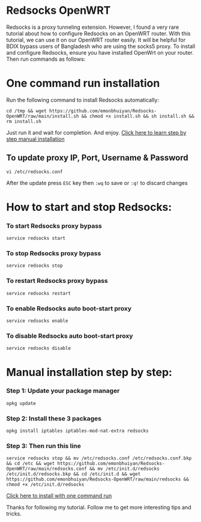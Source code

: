 # Redsocks OpenWRT
Redsocks is a proxy tunneling extension. However, I found a very rare tutorial about how to configure Redsocks on an OpenWRT router. With this tutorial, we can use it on our OpenWRT router easily. It will be helpful for BDIX bypass users of Bangladesh who are using the socks5 proxy. To install and configure Redsocks, ensure you have installed OpenWrt on your router. Then run commands as follows:

# One command run installation
Run the following command to install Redsocks automatically:
```
cd /tmp && wget https://github.com/emonbhuiyan/Redsocks-OpenWRT/raw/main/install.sh && chmod +x install.sh && sh install.sh && rm install.sh
```
Just run it and wait for completion. And enjoy. [Click here to learn step by step manual installation](#manual-installation-step-by-step)

## To update proxy IP, Port, Username & Password
```
vi /etc/redsocks.conf
```
After the update press `ESC` key then `:wq` to save or `:q!` to discard changes

# How to start and stop Redsocks:

### To start Redsocks proxy bypass
```
service redsocks start
```

### To stop Redsocks proxy bypass
```
service redsocks stop
```

### To restart Redsocks proxy bypass
```
service redsocks restart
```

### To enable Redsocks auto boot-start proxy
```
service redsocks enable
```

### To disable Redsocks auto boot-start proxy
```
service redsocks disable
```

Manual installation step by step:
=
### Step 1: Update your package manager
```
opkg update
```

### Step 2: Install these 3 packages
```
opkg install iptables iptables-mod-nat-extra redsocks
```

### Step 3: Then run this line
```
service redsocks stop && mv /etc/redsocks.conf /etc/redsocks.conf.bkp && cd /etc && wget https://github.com/emonbhuiyan/Redsocks-OpenWRT/raw/main/redsocks.conf && mv /etc/init.d/redsocks /etc/init.d/redsocks.bkp && cd /etc/init.d && wget https://github.com/emonbhuiyan/Redsocks-OpenWRT/raw/main/redsocks && chmod +x /etc/init.d/redsocks
```
[Click here to install with one command run](#one-command-run-installation)

Thanks for following my tutorial. Follow me to get more interesting tips and tricks.
